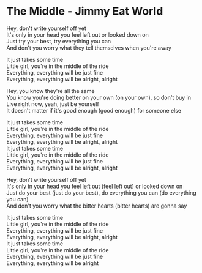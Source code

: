 # The Middle - Jimmy Eat World

Hey, don't write yourself off yet\
It's only in your head you feel left out or looked down on\
Just try your best, try everything you can\
And don't you worry what they tell themselves when you're away

It just takes some time\
Little girl, you're in the middle of the ride\
Everything, everything will be just fine\
Everything, everything will be alright, alright

Hey, you know they're all the same\
You know you're doing better on your own (on your own), so don't buy in\
Live right now, yeah, just be yourself\
It doesn't matter if it's good enough (good enough) for someone else

It just takes some time\
Little girl, you're in the middle of the ride\
Everything, everything will be just fine\
Everything, everything will be alright, alright\
It just takes some time\
Little girl, you're in the middle of the ride\
Everything, everything will be just fine\
Everything, everything will be alright, alright

Hey, don't write yourself off yet\
It's only in your head you feel left out (feel left out) or looked down on\
Just do your best (just do your best), do everything you can (do everything you can)\
And don't you worry what the bitter hearts (bitter hearts) are gonna say

It just takes some time\
Little girl, you're in the middle of the ride\
Everything, everything will be just fine\
Everything, everything will be alright, alright\
It just takes some time\
Little girl, you're in the middle of the ride\
Everything, everything will be just fine\
Everything, everything will be alright